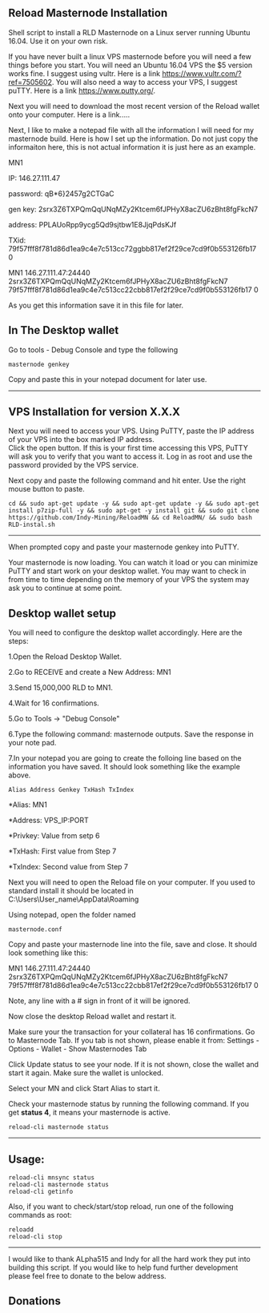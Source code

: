 ## Reload Masternode Installation
Shell script to install a RLD Masternode on a Linux server running Ubuntu 16.04. Use it on your own risk.

If you have never built a linux VPS masternode before you will need a few things before you start.  You will need an Ubuntu 16.04 VPS the $5 version works fine.  I suggest using vultr.  Here is a link https://www.vultr.com/?ref=7505602.  You will also need a way to access your VPS, I suggest puTTY.  Here is a link https://www.putty.org/. 

Next you will need to download the most recent version of the Reload wallet onto your computer. Here is a link.....

Next, I like to make a notepad file with all the information I will need for my masternode build.  Here is how I set up the information.  Do not just copy the informaiton here, this is not actual information it is just here as an example. 

MN1	

IP:       146.27.111.47

password: qB*6}2457g2CTGaC

gen key: 	2srx3Z6TXPQmQqUNqMZy2Ktcem6fJPHyX8acZU6zBht8fgFkcN7

address:	PPLAUoRpp9ycg5Qd9sjtbw1E8JjqPdsKJf

TXid: 		79f57fff8f781d86d1ea9c4e7c513cc72ggbb817ef2f29ce7cd9f0b553126fb17 0

MN1 146.27.111.47:24440 2srx3Z6TXPQmQqUNqMZy2Ktcem6fJPHyX8acZU6zBht8fgFkcN7 79f57fff8f781d86d1ea9c4e7c513cc22cbb817ef2f29ce7cd9f0b553126fb17 0

As you get this information save it in this file for later.  

## In The Desktop wallet 

Go to tools - Debug Console and type the following 
```
masternode genkey
```
Copy and paste this in your notepad document for later use. 



***

## VPS Installation for version X.X.X

Next you will need to access your VPS.  Using PuTTY, paste the IP address of your VPS into the box marked IP address.  
Click the open button.  If this is your first time accessing this VPS, PuTTY will ask you to verify that you want to access it. 
Log in as root and use the password provided by the VPS service.  

Next copy and paste the following command and hit enter.  Use the right mouse button to paste.  

```
cd && sudo apt-get update -y && sudo apt-get update -y && sudo apt-get install p7zip-full -y && sudo apt-get -y install git && sudo git clone https://github.com/Indy-Mining/ReloadMN && cd ReloadMN/ && sudo bash RLD-instal.sh
```
***

When prompted copy and paste your masternode genkey into PuTTY.  

Your masternode is now loading.  You can watch it load or you can minimize PuTTY and start work on your desktop wallet.
You may want to check in from time to time depending on the memory of your VPS the system may ask you to continue at some point. 

## Desktop wallet setup

You will need to configure the desktop wallet accordingly. Here are the steps:

1.Open the Reload Desktop Wallet.

2.Go to RECEIVE and create a New Address: MN1

3.Send 15,000,000 RLD to MN1.

4.Wait for 16 confirmations.

5.Go to Tools -> "Debug Console"

6.Type the following command: masternode outputs.  Save the response in your note pad.  

7.In your notepad you are going to create the folloing line based on the information you have saved. It should look something like the example above.

```
Alias Address Genkey TxHash TxIndex
```
*Alias: MN1

*Address: VPS_IP:PORT

*Privkey: Value from setp 6

*TxHash: First value from Step 7

*TxIndex: Second value from Step 7

Next you will need to open the Reload file on your computer.  If you used to standard install it should be located in 
C:\Users\User_name\AppData\Roaming

Using notepad, open the folder named 
``` 
masternode.conf
```
Copy and paste your masternode line into the file, save and close.  It should look something like this:

MN1 146.27.111.47:24440 2srx3Z6TXPQmQqUNqMZy2Ktcem6fJPHyX8acZU6zBht8fgFkcN7 79f57fff8f781d86d1ea9c4e7c513cc22cbb817ef2f29ce7cd9f0b553126fb17 0

Note, any line with a # sign in front of it will be ignored. 

Now close the desktop Reload wallet and restart it. 

Make sure your the transaction for your collateral has 16 confirmations. 
Go to Masternode Tab. If you tab is not shown, please enable it from: Settings - Options - Wallet - Show Masternodes Tab

Click Update status to see your node. If it is not shown, close the wallet and start it again. Make sure the wallet is unlocked.

Select your MN and click Start Alias to start it.

Check your masternode status by running the following command. If you get **status 4**, it means your masternode is active.
```
reload-cli masternode status
```
***

## Usage:
```
reload-cli mnsync status
reload-cli masternode status  
reload-cli getinfo
```
Also, if you want to check/start/stop reload, run one of the following commands as root:
```
reloadd
reload-cli stop 
```
***


I would like to thank ALpha515 and Indy for all the hard work they put into building this script.  If you would like to help fund further development please feel free to donate to the below address. 
## Donations


